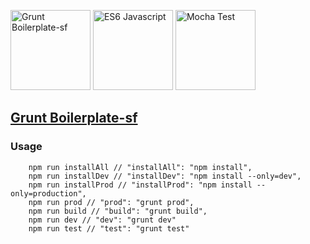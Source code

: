 <img src="https://cdn.worldvectorlogo.com/logos/grunt.svg" width="128" height="128" alt="Grunt Boilerplate-sf"> <img src="https://codereviewvideos.com/blog/wp-content/uploads/2016/04/es6-logo.png" width="128" height="128" alt="ES6 Javascript"> <img src="https://cldup.com/xFVFxOioAU.svg" width="128" height="128" alt="Mocha Test">

## [Grunt Boilerplate-sf](https://github.com/SaliMike/boilerplate-grunt-sf)
### Usage
	    npm run installAll // "installAll": "npm install",
	    npm run installDev // "installDev": "npm install --only=dev",
	    npm run installProd // "installProd": "npm install --only=production",
	    npm run prod // "prod": "grunt prod",
	    npm run build // "build": "grunt build",
	    npm run dev // "dev": "grunt dev"
	    npm run test // "test": "grunt test"

